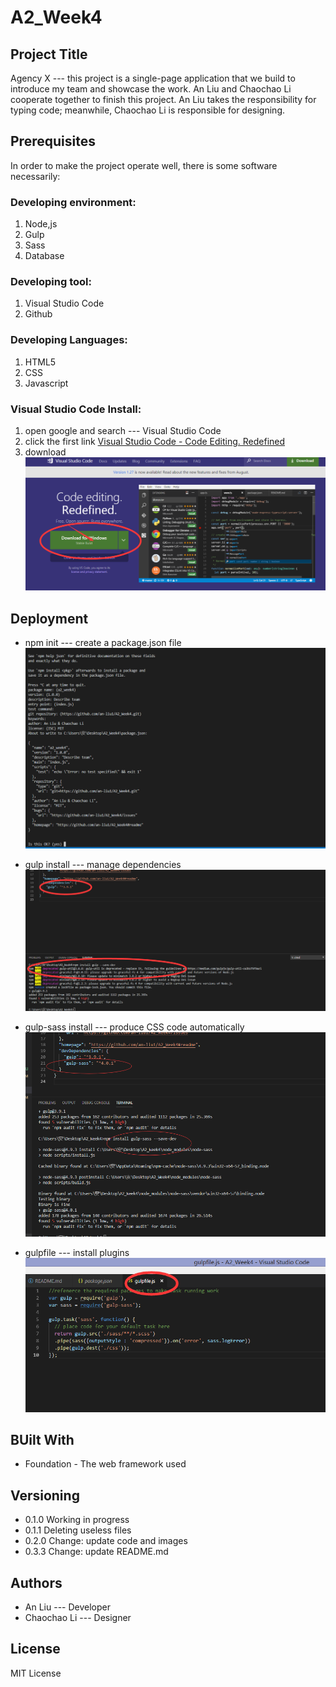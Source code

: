 # A2_Week4
## Project Title

Agency X  --- this project is a single-page application that we build to introduce my team and showcase the work. An Liu and Chaochao Li cooperate together to finish this project. An Liu takes the responsibility for typing code; meanwhile, Chaochao Li is responsible for designing.

## Prerequisites

In order to make the project operate well, there is some software necessarily:

### Developing environment:
1. Node,js
2. Gulp
3. Sass
4. Database

### Developing tool:
1. Visual Studio Code
2. Github

### Developing Languages:
1. HTML5
2. CSS
3. Javascript

### Visual Studio Code Install:

1. open google and search --- Visual Studio Code
2. click the first link [Visual Studio Code - Code Editing. Redefined](https://code.visualstudio.com/)
3. download
![VSCdownload](https://raw.githubusercontent.com/an-liu1/A2_Week4/master/images/VSCdownload.png)

## Deployment

* npm init --- create a package.json file
![npm initial](https://raw.githubusercontent.com/an-liu1/A2_Week4/master/images/npm_initial.png)

* gulp install --- manage dependencies
![gulp initial](https://raw.githubusercontent.com/an-liu1/A2_Week4/master/images/gulp_install.png)

* gulp-sass install --- produce CSS code automatically
![gulp-sass initial](https://raw.githubusercontent.com/an-liu1/A2_Week4/master/images/gulp-sass.png)

* gulpfile --- install plugins
![gulpfile](https://raw.githubusercontent.com/an-liu1/A2_Week4/master/images/gulpfile.png)

## BUilt With
* Foundation - The web framework used

## Versioning
* 0.1.0 Working in progress
* 0.1.1 Deleting useless files
* 0.2.0 Change: update code and images
* 0.3.3 Change: update README.md

## Authors 
* An Liu --- Developer
* Chaochao Li --- Designer

## License

MIT License

